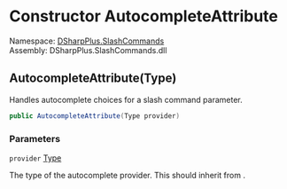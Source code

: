 # Constructor AutocompleteAttribute

Namespace: [DSharpPlus.SlashCommands](DSharpPlus.SlashCommands.md)  
Assembly: DSharpPlus.SlashCommands.dll

## <a id="DSharpPlus_SlashCommands_AutocompleteAttribute__ctor_System_Type_"></a>AutocompleteAttribute\(Type\)

Handles autocomplete choices for a slash command parameter.

```csharp
public AutocompleteAttribute(Type provider)
```

### Parameters

`provider` [Type](https://learn.microsoft.com/dotnet/api/system.type)

The type of the autocomplete provider. This should inherit from <xref href="DSharpPlus.SlashCommands.IAutocompleteProvider" data-throw-if-not-resolved="false"></xref>.

